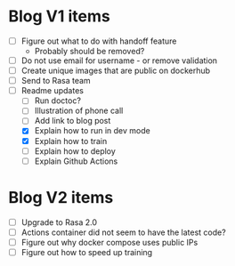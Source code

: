 # Blog V1 items
- [ ] Figure out what to do with handoff feature
  * Probably should be removed?
- [ ] Do not use email for username - or remove validation
- [ ] Create unique images that are public on dockerhub
- [ ] Send to Rasa team
- [ ] Readme updates
  - [ ] Run doctoc?
  - [ ] Illustration of phone call
  - [ ] Add link to blog post
  - [X] Explain how to run in dev mode
  - [X] Explain how to train
  - [ ] Explain how to deploy
  - [ ] Explain Github Actions

# Blog V2 items
- [ ] Upgrade to Rasa 2.0
- [ ] Actions container did not seem to have the latest code?
- [ ] Figure out why docker compose uses public IPs
- [ ] Figure out how to speed up training